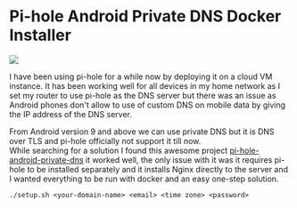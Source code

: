 # Pi-hole Android Private DNS Docker Installer 

<img src="https://raw.githubusercontent.com/sreejithag/pi-hole-android-private-dns-docker/main/assets/banner.png"> <br/>

I have been using pi-hole for a while now by deploying it on a cloud VM instance. It has been working well for all devices in my home network as I set my router to use pi-hole as the DNS server but there was an issue as Android phones don't allow to use of custom DNS on mobile data by giving the IP address of the DNS server.

From Android version 9 and above we can use private DNS but it is DNS over TLS and pi-hole officially not support it till now. <br/> While searching for a solution I found this awesome project [pi-hole-android-private-dns](https://github.com/varunsridharan/pi-hole-android-private-dns) it worked well, the only issue with it was it requires pi-hole to be installed separately and it installs Nginx directly to the server and I wanted everything to be run with docker and an easy one-step solution.


`./setup.sh <your-domain-name> <email> <time zone> <password>`
